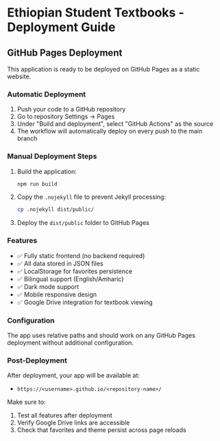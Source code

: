 # Ethiopian Student Textbooks - Deployment Guide

## GitHub Pages Deployment

This application is ready to be deployed on GitHub Pages as a static website.

### Automatic Deployment

1. Push your code to a GitHub repository
2. Go to repository Settings → Pages
3. Under "Build and deployment", select "GitHub Actions" as the source
4. The workflow will automatically deploy on every push to the main branch

### Manual Deployment Steps

1. Build the application:
   ```bash
   npm run build
   ```

2. Copy the `.nojekyll` file to prevent Jekyll processing:
   ```bash
   cp .nojekyll dist/public/
   ```

3. Deploy the `dist/public` folder to GitHub Pages

### Features

- ✅ Fully static frontend (no backend required)
- ✅ All data stored in JSON files
- ✅ LocalStorage for favorites persistence
- ✅ Bilingual support (English/Amharic)
- ✅ Dark mode support
- ✅ Mobile responsive design
- ✅ Google Drive integration for textbook viewing

### Configuration

The app uses relative paths and should work on any GitHub Pages deployment without additional configuration.

### Post-Deployment

After deployment, your app will be available at:
- `https://<username>.github.io/<repository-name>/`

Make sure to:
1. Test all features after deployment
2. Verify Google Drive links are accessible
3. Check that favorites and theme persist across page reloads
